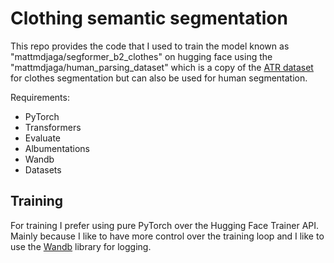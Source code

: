 # Clothing semantic segmentation

This repo provides the code that I used to train the model known as "mattmdjaga/segformer_b2_clothes" on hugging face using the "mattmdjaga/human_parsing_dataset" which is a copy of the [ATR dataset](https://github.com/lemondan/HumanParsing-Dataset) for clothes segmentation but can also be used for human segmentation. 

Requirements:
- PyTorch
- Transformers
- Evaluate
- Albumentations
- Wandb
- Datasets

## Training

For training I prefer using pure PyTorch over the Hugging Face Trainer API. Mainly because I like to have more control over the training loop and I like to use the [Wandb](https://wandb.ai/) library for logging.